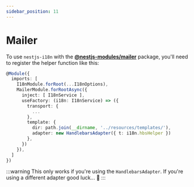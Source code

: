 ```yaml
---
sidebar_position: 11
---
```


# Mailer

To use `nestjs-i18n` with the [**@nestjs-modules/mailer**](https://github.com/nest-modules/mailer) package, you'll need to register the helper function like this:

```typescript title="src/app.module.ts"
@Module({
  imports: [
    I18nModule.forRoot(...I18nOptions),
    MailerModule.forRootAsync({
      inject: [ I18nService ],
      useFactory: (i18n: I18nService) => ({
        transport: {
          ...
        },
        template: {
          dir: path.join(__dirname, '../resources/templates/'),
          adapter: new HandlebarsAdapter({ t: i18n.hbsHelper })
        },
      })
    }),
  ]
})
```

:::warning
This only works if you're using the `HandlebarsAdapter`. If you're using a different adapter good luck... 🤞
:::